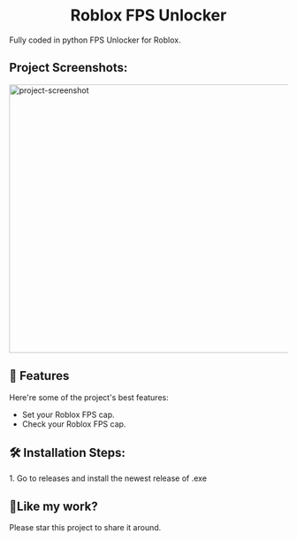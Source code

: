 <h1 align="center" id="title">Roblox FPS Unlocker</h1>

<p id="description">Fully coded in python FPS Unlocker for Roblox.</p>


<h2>Project Screenshots:</h2>

<img src="https://i.ibb.co/Qr1MZtS/image-2023-10-27-203820862.png" alt="project-screenshot" width="1395" height="485/">

  
  
<h2>🧐 Features</h2>

Here're some of the project's best features:

*   Set your Roblox FPS cap.
*   Check your Roblox FPS cap.

<h2>🛠️ Installation Steps:</h2>

<p>1. Go to releases and install the newest release of .exe</p>

<h2>💖Like my work?</h2>

Please star this project to share it around.
